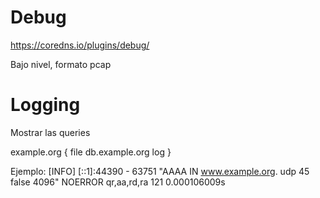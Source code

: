 # Debug
https://coredns.io/plugins/debug/

Bajo nivel, formato pcap


# Logging
Mostrar las queries

example.org {
    file db.example.org
    log
}

Ejemplo:
[INFO] [::1]:44390 - 63751 "AAAA IN www.example.org. udp 45 false 4096" NOERROR qr,aa,rd,ra 121 0.000106009s
